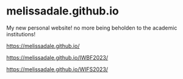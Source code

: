 # melissadale.github.io
My new personal website! no more being beholden to the academic institutions!


https://melissadale.github.io/

https://melissadale.github.io/IWBF2023/

https://melissadale.github.io/WIFS2023/
